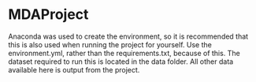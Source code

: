 # MDAProject
Anaconda was used to create the environment, so it is recommended that this is also used when running the project for yourself. Use the environment.yml, rather than the requirements.txt, because of this.
The dataset required to run this is located in the data folder. All other data available here is output from the project.
